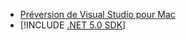 * [Préversion de Visual Studio pour Mac](https://visualstudio.microsoft.com/vs/mac/)
* [!INCLUDE [.NET 5.0 SDK](~/includes/5.0-SDK.md)]
